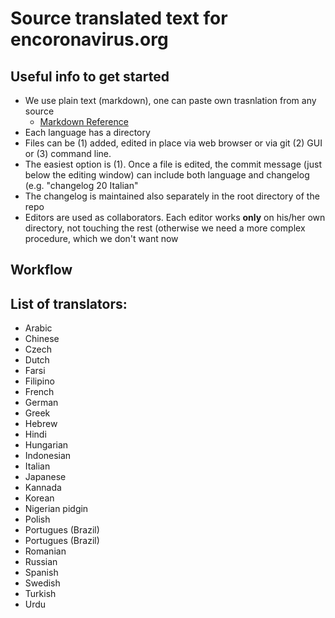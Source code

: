 # Source translated text for encoronavirus.org

## Useful info to get started 

* We use plain text (markdown), one can paste own trasnlation from any source
  * [Markdown Reference](https://guides.github.com/features/mastering-markdown/)
* Each language has a directory
* Files can be (1) added, edited in place via web browser or via git (2) GUI or (3) command line.
* The easiest option is (1). Once a file is edited, the commit message (just below the editing window) can include both language and changelog (e.g. "changelog 20 Italian"
* The changelog is maintained also separately in the root directory of the repo
* Editors are used as collaborators. Each editor works **only** on his/her own directory, not touching the rest (otherwise we need a more complex procedure, which we don't want now

## Workflow

## List of translators:

* Arabic
* Chinese
* Czech
* Dutch
* Farsi
* Filipino
* French
* German
* Greek
* Hebrew
* Hindi
* Hungarian
* Indonesian
* Italian
* Japanese
* Kannada
* Korean
* Nigerian pidgin
* Polish
* Portugues (Brazil)
* Portugues (Brazil)
* Romanian
* Russian
* Spanish
* Swedish
* Turkish
* Urdu
